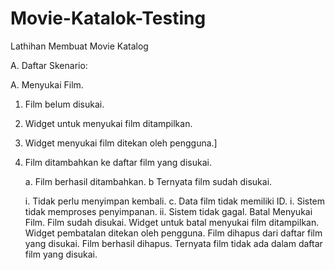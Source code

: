 # Movie-Katalok-Testing
Lathihan Membuat Movie Katalog

A. Daftar Skenario:

A. Menyukai Film.
  1. Film belum disukai.
  2. Widget untuk menyukai film ditampilkan.
  3. Widget menyukai film ditekan oleh pengguna.]
  4. Film ditambahkan ke daftar film yang disukai.
     
     a. Film berhasil ditambahkan.
     b Ternyata film sudah disukai.
     
       i. Tidak perlu menyimpan kembali.
    c. Data film tidak memiliki ID.
           i. Sistem tidak memproses penyimpanan.
           ii. Sistem tidak gagal.
Batal Menyukai Film.
Film sudah disukai.
Widget untuk batal menyukai film ditampilkan.
Widget pembatalan ditekan oleh pengguna.
Film dihapus dari daftar film yang disukai.
Film berhasil dihapus.
Ternyata film tidak ada dalam daftar film yang disukai.
